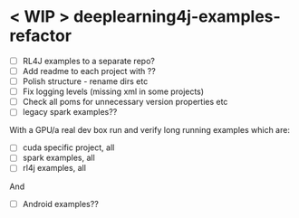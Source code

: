 # < WIP > deeplearning4j-examples-refactor

- [ ] RL4J examples to a separate repo?
- [ ] Add readme to each project with ??
- [ ] Polish structure - rename dirs etc
- [ ] Fix logging levels (missing xml in some projects)
- [ ] Check all poms for unnecessary version properties etc
- [ ] legacy spark examples??

With a GPU/a real dev box run and verify long running examples which are:
- [ ] cuda specific project, all
- [ ] spark examples, all
- [ ] rl4j examples, all

And 
- [ ] Android examples??
